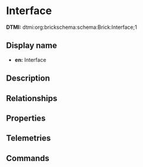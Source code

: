 # Interface
**DTMI:** dtmi:org:brickschema:schema:Brick:Interface;1
## Display name
- **en:** Interface
## Description
## Relationships
## Properties
## Telemetries
## Commands
